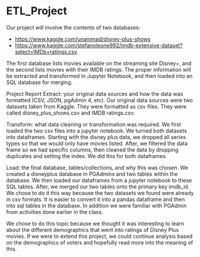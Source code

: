 # ETL_Project

Our project will involve the contents of two databases: 
- https://www.kaggle.com/unanimad/disney-plus-shows
- https://www.kaggle.com/stefanoleone992/imdb-extensive-dataset?select=IMDb+ratings.csv

The first database lists movies available on the streaming site Disney+, and the second lists movies with their IMDB ratings. The proper information will be extracted and transformed in Jupyter Notebook, and then loaded into an SQL database for merging. 

Project Report
Extract: your original data sources and how the data was formatted (CSV, JSON, pgAdmin 4, etc). 
Our original data sources were two datasets taken from Kaggle. They were formatted as csv files. They were called disney_plus_shows.csv and IMDB ratings.csv.


Transform: what data cleaning or transformation was required.
We first loaded the two csv files into a jupyter notebook. We turned both datasets into dataframes. Starting with the disney plus data, we dropped all series types so that we would only have movies listed. After, we filtered the data frame so we had specific columns, then cleaned the data by dropping duplicates and setting the index. We did this for both dataframes. 


Load: the final database, tables/collections, and why this was chosen.
We created a disneyplus database in PGAdmins and two tables within the database. We then loaded our dataframes from a jupyter notebook to these SQL tables.  After, we merged our two tables onto the primary key imdb_id. We chose to do it this way because the two datasets we found were already in csv formats. It is easier to convert it into a pandas dataframe and then into sql tables in the database. In addition we were familiar with PGAdmin from activities done earlier in the class. 


We chose to do this topic because we thought it was interesting to learn about the different demographics that went into ratings of Disney Plus movies. If we were to extend this project, we could continue analysis based on the demographics of voters and hopefully read more into the meaning of this. 

